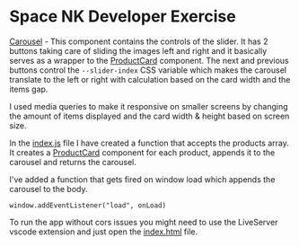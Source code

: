 # Space NK Developer Exercise

[Carousel](Components/Carousel.js) - This component contains the controls of the slider. It has 2 buttons taking care of sliding the images left and right and it basically serves as a wrapper to the [ProductCard](components/ProductCard.js) component. The next and previous buttons control the ```--slider-index``` CSS variable which makes the carousel translate to the left or right with calculation based on the card width and the items gap.

I used media queries to make it responsive on smaller screens by changing the amount of items displayed and the card width & height based on screen size.

In the [index.js](index.js) file I have created a function that accepts the products array.
It creates a [ProductCard](components/ProductCard.js) component for each product, appends it to the carousel and returns the carousel.


I've added a function that gets fired on window load which appends the carousel to the body.

```
window.addEventListener("load", onLoad)
```

To run the app without cors issues you might need to use the LiveServer vscode extension and just open the [index.html](index.html) file.
